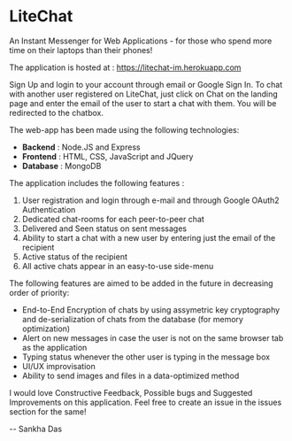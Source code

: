 # LiteChat
An Instant Messenger for Web Applications - for those who spend more time on their laptops than their phones!

The application is hosted at : https://litechat-im.herokuapp.com

Sign Up and login to your account through email or Google Sign In. To chat with another user registered on LiteChat, just click on Chat on the landing page and enter the email of the user to start a chat with them. You will be redirected to the chatbox.

The web-app has been made using the following technologies:
  - <b>Backend</b> : Node.JS and Express
  - <b>Frontend</b> : HTML, CSS, JavaScript and JQuery
  - <b>Database</b> : MongoDB
  
  
The application includes the following features :
  1. User registration and login through e-mail and through Google OAuth2 Authentication
  2. Dedicated chat-rooms for each peer-to-peer chat
  3. Delivered and Seen status on sent messages
  4. Ability to start a chat with a new user by entering just the email of the recipient
  5. Active status of the recipient
  6. All active chats appear in an easy-to-use side-menu
  
  
 The following features are aimed to be added in the future in decreasing order of priority:
  - End-to-End Encryption of chats by using assymetric key cryptography and de-serialization of chats from the database (for memory optimization)
  - Alert on new messages in case the user is not on the same browser tab as the application
  - Typing status whenever the other user is typing in the message box
  - UI/UX improvisation
  - Ability to send images and files in a data-optimized method
 

I would love Constructive Feedback, Possible bugs and Suggested Improvements on this application. Feel free to create an issue in the issues section for the same! 
  
  
 -- Sankha Das
  
  
